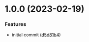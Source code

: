 # 1.0.0 (2023-02-19)


### Features

* initial commit ([d5d81b4](https://github.com/Reportyy/reportyy-client-js/commit/d5d81b4c11151ff9312733885a65dc0b052019ef))
